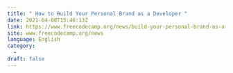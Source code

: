 ```yaml
---
title: " How to Build Your Personal Brand as a Developer "
date: 2021-04-08T15:46:13Z
link: https://www.freecodecamp.org/news/build-your-personal-brand-as-a-developer/?utm_medium=RSS&utm_source=news.12bit.vn
site: www.freecodecamp.org/news
language: English
category:
  -   
draft: false
---
```

